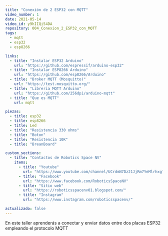```yaml
---
title: "Conexión de 2 ESP32 con MQTT"
video_number: 1
date: 2021-05-14
video_id: y9hIIQi54DA
repository: 004_Conexion_2_ESP32_con_MQTT
tags:
  - mqtt
  - esp32
  - esp8266

links:
  - title: "Instalar ESP32 Arduino"
    url: "https://github.com/espressif/arduino-esp32"
  - title: "Instalar ESP8266 Arduino"
    url: "https://github.com/esp8266/Arduino"
  - title: "Broker MQTT (Mosquitto)"
    url: "https://test.mosquitto.org/"
  - title: "Libreria MQTT Arduino"
    url: "https://github.com/256dpi/arduino-mqtt"
  - title: "Que es MQTT"
    url: mqtt

piezas:
  - title: esp32
  - title: esp8266
  - title: Led
  - title: "Resistencia 330 ohms"
  - title: "Boton"
  - title: "Resistencia 10K"
  - title: "BreanBoard"

custom_sections:
  - title: "Contactos de Robotics Space NV"
    items:
      - title: "Youtube"
        url: "https://www.youtube.com/channel/UCrdmN7Dz21JjRm7YeMlrhxg?sub_confirmation=1"
      - title: "Facebook"
        url: "https://www.facebook.com/RoboticsSpaceNV"
      - title: "Sitio web"
        url: "https://roboticsspacenv01.blogspot.com/"
      - title: "Instagram"
        url: "https://www.instagram.com/roboticsspacenv/"

actualizado: false
---
```


En este taller aprenderás a conectar y enviar datos entre dos placas ESP32 empleando el protocolo MQTT
